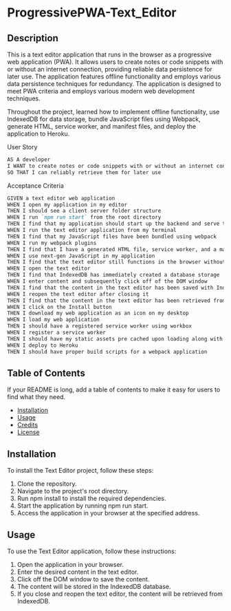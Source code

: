 # ProgressivePWA-Text_Editor

## Description

This is a text editor application that runs in the browser as a progressive web application (PWA). It allows users to create notes or code snippets with or without an internet connection, providing reliable data persistence for later use. The application features offline functionality and employs various data persistence techniques for redundancy. The application is designed to meet PWA criteria and employs various modern web development techniques.

Throughout the project, learned how to implement offline functionality, use IndexedDB for data storage, bundle JavaScript files using Webpack, generate HTML, service worker, and manifest files, and deploy the application to Heroku.

User Story
```md
AS A developer
I WANT to create notes or code snippets with or without an internet connection
SO THAT I can reliably retrieve them for later use
```

Acceptance Criteria
```md
GIVEN a text editor web application
WHEN I open my application in my editor
THEN I should see a client server folder structure
WHEN I run `npm run start` from the root directory
THEN I find that my application should start up the backend and serve the client
WHEN I run the text editor application from my terminal
THEN I find that my JavaScript files have been bundled using webpack
WHEN I run my webpack plugins
THEN I find that I have a generated HTML file, service worker, and a manifest file
WHEN I use next-gen JavaScript in my application
THEN I find that the text editor still functions in the browser without errors
WHEN I open the text editor
THEN I find that IndexedDB has immediately created a database storage
WHEN I enter content and subsequently click off of the DOM window
THEN I find that the content in the text editor has been saved with IndexedDB
WHEN I reopen the text editor after closing it
THEN I find that the content in the text editor has been retrieved from our IndexedDB
WHEN I click on the Install button
THEN I download my web application as an icon on my desktop
WHEN I load my web application
THEN I should have a registered service worker using workbox
WHEN I register a service worker
THEN I should have my static assets pre cached upon loading along with subsequent pages and static assets
WHEN I deploy to Heroku
THEN I should have proper build scripts for a webpack application
```

## Table of Contents

If your README is long, add a table of contents to make it easy for users to find what they need.

- [Installation](#installation)
- [Usage](#usage)
- [Credits](#credits)
- [License](#license)

## Installation

To install the Text Editor project, follow these steps:

1. Clone the repository.
2. Navigate to the project's root directory.
3. Run npm install to install the required dependencies.
4. Start the application by running npm run start.
5. Access the application in your browser at the specified address.

## Usage

To use the Text Editor application, follow these instructions:

1. Open the application in your browser.
2. Enter the desired content in the text editor.
3. Click off the DOM window to save the content.
4. The content will be stored in the IndexedDB database.
5. If you close and reopen the text editor, the content will be retrieved from IndexedDB.
